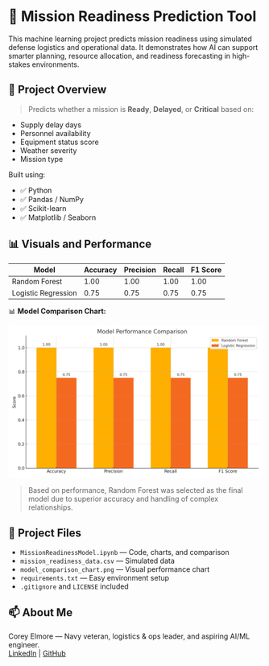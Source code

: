 
# 🧠 Mission Readiness Prediction Tool

This machine learning project predicts mission readiness using simulated defense logistics and operational data. It demonstrates how AI can support smarter planning, resource allocation, and readiness forecasting in high-stakes environments.

## 🚀 Project Overview

> Predicts whether a mission is **Ready**, **Delayed**, or **Critical** based on:
- Supply delay days
- Personnel availability
- Equipment status score
- Weather severity
- Mission type

Built using:
- ✅ Python
- ✅ Pandas / NumPy
- ✅ Scikit-learn
- ✅ Matplotlib / Seaborn

## 📊 Visuals and Performance

| Model               | Accuracy | Precision | Recall | F1 Score |
|--------------------|----------|-----------|--------|----------|
| Random Forest       | 1.00     | 1.00      | 1.00   | 1.00     |
| Logistic Regression | 0.75     | 0.75      | 0.75   | 0.75     |

📊 **Model Comparison Chart:**

![Model Comparison](model_comparison_chart.png)

> Based on performance, Random Forest was selected as the final model due to superior accuracy and handling of complex relationships.

## 📁 Project Files

- `MissionReadinessModel.ipynb` — Code, charts, and comparison
- `mission_readiness_data.csv` — Simulated data
- `model_comparison_chart.png` — Visual performance chart
- `requirements.txt` — Easy environment setup
- `.gitignore` and `LICENSE` included

## 📫 About Me

Corey Elmore — Navy veteran, logistics & ops leader, and aspiring AI/ML engineer.  
[LinkedIn](https://www.linkedin.com/in/coreyelmoreusn) | [GitHub](https://github.com/coreyelmore-dev)
